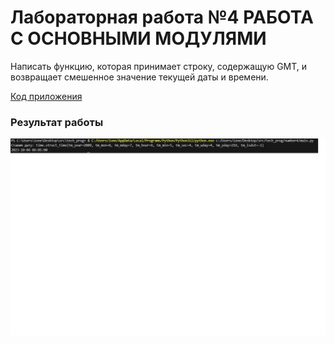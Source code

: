 # Лабораторная работа №4 РАБОТА С ОСНОВНЫМИ МОДУЛЯМИ

Написать функцию, которая принимает строку, содержащую GMT, и возвращает смешенное значение текущей даты
и времени.

[Код приложения](main.py)

### Результат работы

![Результат](result.png)